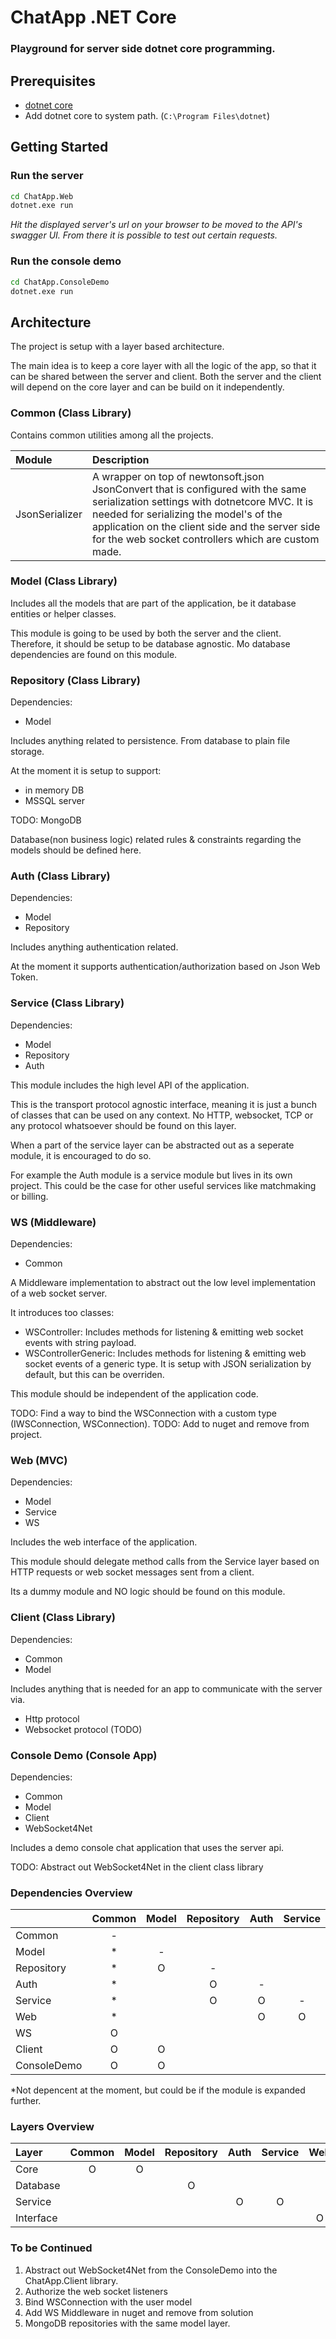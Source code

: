 # ChatApp .NET Core

### Playground for server side dotnet core programming.

## Prerequisites

- [dotnet core](https://www.microsoft.com/net/core)
- Add dotnet core to system path. (```C:\Program Files\dotnet```) 

## Getting Started

### Run the server

```sh 
cd ChatApp.Web
dotnet.exe run
```

*Hit the displayed server's url on your browser to be moved to the API's swagger UI.
From there it is possible to test out certain requests.*

### Run the console demo

```sh 
cd ChatApp.ConsoleDemo
dotnet.exe run
```

## Architecture

The project is setup with a layer based architecture.

The main idea is to keep a core layer with all the logic of the app, so that it can be shared between the server and client. Both the server and the client will depend on the core layer and can be build on it independently.

### Common (Class Library)

Contains common utilities among all the projects.

| Module | Description |
|:-------|:------------|
| JsonSerializer | A wrapper on top of newtonsoft.json JsonConvert that is configured with the same serialization settings with dotnetcore MVC. It is needed for serializing the model's of the application on the client side and the server side for the web socket controllers which are custom made. |

### Model (Class Library)

Includes all the models that are part of the application, be it database entities or helper classes. 

This module is going to be used by both the server and the client. Therefore, it should be setup to be database agnostic. Mo database dependencies are found on this module.

### Repository (Class Library)

Dependencies:
- Model

Includes anything related to persistence. From database to plain file storage.

At the moment it is setup to support:
- in memory DB
- MSSQL server

TODO: MongoDB

Database(non business logic) related rules & constraints regarding the models should be defined here.

### Auth (Class Library)

Dependencies:
- Model
- Repository

Includes anything authentication related.

At the moment it supports authentication/authorization based on Json Web Token.

### Service (Class Library)

Dependencies:
- Model
- Repository
- Auth

This module includes the high level API of the application.

This is the transport protocol agnostic interface, meaning it is just a bunch of classes that can be used on any context. No HTTP, websocket, TCP or any protocol whatsoever should be found on this layer.

When a part of the service layer can be abstracted out as a seperate module, it is encouraged to do so. 

For example the Auth module is a service module but lives in its own project. This could be the case for other useful services like matchmaking or billing.

### WS (Middleware)

Dependencies:
- Common

A Middleware implementation to abstract out the low level implementation of a web socket server.

It introduces too classes:
- WSController: Includes methods for listening & emitting web socket events with string payload.
- WSControllerGeneric: Includes methods for listening & emitting web socket events of a generic type. It is setup with JSON serialization by default, but this can be overriden.

This module should be independent of the application code.

TODO: Find a way to bind the WSConnection with a custom type (IWSConnection, WSConnection<T>).
TODO: Add to nuget and remove from project.

### Web (MVC)

Dependencies:
- Model
- Service
- WS

Includes the web interface of the application.

This module should delegate method calls from the Service layer based on HTTP requests or web socket messages sent from a client.

Its a dummy module and NO logic should be found on this module.

### Client (Class Library)

Dependencies:
- Common
- Model

Includes anything that is needed for an app to communicate with the server via.
- Http protocol
- Websocket protocol (TODO)

### Console Demo (Console App)

Dependencies:
- Common
- Model
- Client
- WebSocket4Net

Includes a demo console chat application that uses the server api.

TODO: Abstract out WebSocket4Net in the client class library

### Dependencies Overview

|            | Common | Model | Repository | Auth | Service | Web | WS | Client | ConsoleDemo |
|:-----------|:------:|:-----:|:----------:|:----:|:-------:|:---:|:--:|:------:|:-----------:|
| Common     |   -    |       |            |      |         |     |    |        |             |
| Model      |   *    |   -   |            |      |         |     |    |        |             |
| Repository |   *    |   O   |     -      |      |         |     |    |        |             |
| Auth       |   *    |       |     O      |  -   |         |     |    |        |             |
| Service    |   *    |       |     O      |  O   |    -    |     |    |        |             |
| Web        |   *    |       |            |  O   |    O    |  -  | O  |        |             |
| WS         |   O    |       |            |      |         |     | -  |        |             |
| Client     |   O    |   O   |            |      |         |     |    |   -    |             |
| ConsoleDemo|   O    |   O   |            |      |         |     |    |   O    |     -       |

*Not depencent at the moment, but could be if the module is expanded further.

### Layers Overview

|   Layer    | Common | Model  | Repository | Auth | Service | Web |
|:-----------|:------:|:------:|:----------:|:----:|:-------:|:---:|
| Core       |   O    |   O    |            |      |         |     |
| Database   |        |        |     O      |      |         |     |
| Service    |        |        |            |  O   |   O     |     |
| Interface  |        |        |            |      |         |  O  |

### To be Continued

1. Abstract out WebSocket4Net from the ConsoleDemo into the ChatApp.Client library.
2. Authorize the web socket listeners
3. Bind WSConnection with the user model
4. Add WS Middleware in nuget and remove from solution
5. MongoDB repositories with the same model layer.